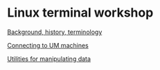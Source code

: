 Linux terminal workshop
=======================

[Background, history, terminology](background.md)

[Connecting to UM machines](um_machines.md)

[Utilities for manipulating data](data_utils.md)